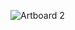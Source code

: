 ![Artboard 2](https://user-images.githubusercontent.com/56242467/197705478-2ad738b8-2507-42a2-a59c-b04cf92e91ae.png)
